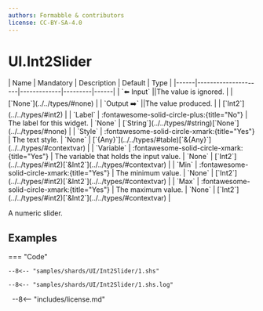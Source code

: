 ```yaml
---
authors: Formabble & contributors
license: CC-BY-SA-4.0
---
```



# UI.Int2Slider

<div class="sh-parameters" markdown="1">
| Name | Mandatory | Description | Default | Type |
|------|---------------------|-------------|---------|------|
| `⬅️ Input` ||The value is ignored. | | [`None`](../../types/#none) |
| `Output ➡️` ||The value produced. | | [`Int2`](../../types/#int2) |
| `Label` | :fontawesome-solid-circle-plus:{title="No"}  | The label for this widget. | `None` | [`String`](../../types/#string)[`None`](../../types/#none) |
| `Style` | :fontawesome-solid-circle-xmark:{title="Yes"}  | The text style. | `None` | [`{Any}`](../../types/#table)[`&{Any}`](../../types/#contextvar) |
| `Variable` | :fontawesome-solid-circle-xmark:{title="Yes"}  | The variable that holds the input value. | `None` | [`Int2`](../../types/#int2)[`&Int2`](../../types/#contextvar) |
| `Min` | :fontawesome-solid-circle-xmark:{title="Yes"}  | The minimum value. | `None` | [`Int2`](../../types/#int2)[`&Int2`](../../types/#contextvar) |
| `Max` | :fontawesome-solid-circle-xmark:{title="Yes"}  | The maximum value. | `None` | [`Int2`](../../types/#int2)[`&Int2`](../../types/#contextvar) |

</div>

A numeric slider.

## Examples

=== "Code"

  ```x86asm linenums="1"
  --8<-- "samples/shards/UI/Int2Slider/1.shs"
  ```

  ```
  --8<-- "samples/shards/UI/Int2Slider/1.shs.log"
  ```
&nbsp;
--8<-- "includes/license.md"

